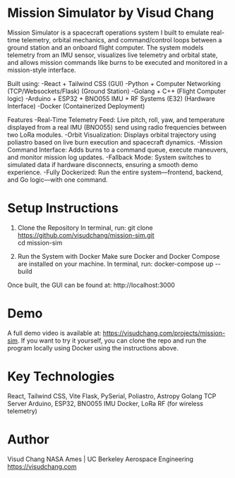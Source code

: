 # Mission Simulator by Visud Chang

Mission Simulator is a spacecraft operations system I built to emulate real-time telemetry, orbital mechanics, and command/control loops between a ground station and an onboard flight computer. The system models telemetry from an IMU sensor, visualizes live telemetry and orbital state, and allows mission commands like burns to be executed and monitored in a mission-style interface.

Built using:
-React + Tailwind CSS (GUI)
-Python + Computer Networking (TCP/Websockets/Flask) (Ground Station)
-Golang + C++ (Flight Computer logic)
-Arduino + ESP32 + BNO055 IMU + RF Systems (E32) (Hardware Interface)
-Docker (Containerized Deployment)

Features
-Real-Time Telemetry Feed: Live pitch, roll, yaw, and temperature displayed from a real IMU (BNO055) send using radio frequencies between two LoRa modules.
-Orbit Visualization: Displays orbital trajectory using poliastro based on live burn execution and spacecraft dynamics.
-Mission Command Interface: Adds burns to a command queue, execute maneuvers, and monitor mission log updates.
-Fallback Mode: System switches to simulated data if hardware disconnects, ensuring a smooth demo experience.
-Fully Dockerized: Run the entire system—frontend, backend, and Go logic—with one command.

# Setup Instructions
1. Clone the Repository
In terminal, run:
git clone https://github.com/visudchang/mission-sim.git  
cd mission-sim

2. Run the System with Docker
Make sure Docker and Docker Compose are installed on your machine.
In terminal, run:
docker-compose up --build

Once built, the GUI can be found at: http://localhost:3000

# Demo
A full demo video is available at: https://visudchang.com/projects/mission-sim.
If you want to try it yourself, you can clone the repo and run the program locally using Docker using the instructions above.

# Key Technologies
React, Tailwind CSS, Vite
Flask, PySerial, Poliastro, Astropy
Golang TCP Server
Arduino, ESP32, BNO055 IMU
Docker, LoRa RF (for wireless telemetry)

# Author
Visud Chang
NASA Ames | UC Berkeley Aerospace Engineering
https://visudchang.com

